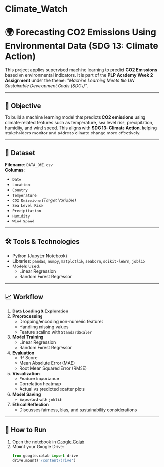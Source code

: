 # Climate_Watch
# 🌍 Forecasting CO2 Emissions Using Environmental Data (SDG 13: Climate Action)

This project applies supervised machine learning to predict **CO2 Emissions** based on environmental indicators. It is part of the **PLP Academy Week 2 Assignment** under the theme: _"Machine Learning Meets the UN Sustainable Development Goals (SDGs)"_.

---

## 🎯 Objective

To build a machine learning model that predicts **CO2 emissions** using climate-related features such as temperature, sea level rise, precipitation, humidity, and wind speed. This aligns with **SDG 13: Climate Action**, helping stakeholders monitor and address climate change more effectively.

---

## 📂 Dataset

**Filename**: `DATA_ONE.csv`  
**Columns**:
- `Date`
- `Location`
- `Country`
- `Temperature`
- `CO2 Emissions` *(Target Variable)*
- `Sea Level Rise`
- `Precipitation`
- `Humidity`
- `Wind Speed`

---

## 🛠️ Tools & Technologies

- Python (Jupyter Notebook)
- Libraries: `pandas`, `numpy`, `matplotlib`, `seaborn`, `scikit-learn`, `joblib`
- Models Used:
  - Linear Regression
  - Random Forest Regressor

---

## 📈 Workflow

1. **Data Loading & Exploration**
2. **Preprocessing**
   - Dropping/encoding non-numeric features
   - Handling missing values
   - Feature scaling with `StandardScaler`
3. **Model Training**
   - Linear Regression
   - Random Forest Regressor
4. **Evaluation**
   - R² Score
   - Mean Absolute Error (MAE)
   - Root Mean Squared Error (RMSE)
5. **Visualization**
   - Feature importance
   - Correlation heatmap
   - Actual vs predicted scatter plots
6. **Model Saving**
   - Exported with `joblib`
7. **Ethical Reflection**
   - Discusses fairness, bias, and sustainability considerations

---

## 💾 How to Run

1. Open the notebook in [Google Colab](https://colab.research.google.com/)
2. Mount your Google Drive:
   ```python
   from google.colab import drive
   drive.mount('/content/drive')

